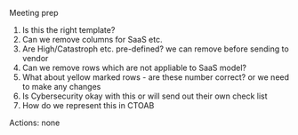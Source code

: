 Meeting prep
1. Is this the right template?
2. Can we remove columns for SaaS etc. 
3. Are High/Catastroph etc. pre-defined? we can remove before sending to vendor
4. Can we remove rows which are not appliable to SaaS model?
5. What about yellow marked rows - are these number correct? or we need to make any changes
6. Is Cybersecurity okay with this or will send out their own check list
7. How do we represent this in CTOAB

Actions:
    none
